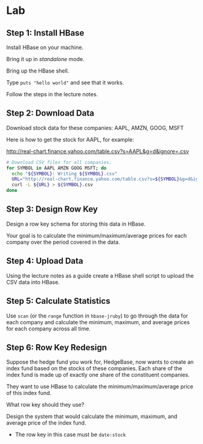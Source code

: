 Lab
===

Step 1: Install HBase
---------------------

Install HBase on your machine.

Bring it up in *standalone* mode.

Bring up the HBase shell.

Type `puts "hello world"` and see that it works.

Follow the steps in the lecture notes.

Step 2: Download Data
---------------------

Download stock data for these companies: AAPL, AMZN, GOOG, MSFT

Here is how to get the stock for AAPL, for example:

<http://real-chart.finance.yahoo.com/table.csv?s=AAPL&g=d&ignore=.csv>

```bash
# Download CSV files for all companies.
for SYMBOL in AAPL AMZN GOOG MSFT; do
  echo "${SYMBOL}: Writing ${SYMBOL}.csv"
  URL="http://real-chart.finance.yahoo.com/table.csv?s=${SYMBOL}&g=d&ignore=.csv"
  curl -L ${URL} > ${SYMBOL}.csv
done
```

Step 3: Design Row Key
----------------------

Design a row key schema for storing this data in HBase. 

Your goal is to calculate the minimum/maximum/average prices for each
company over the period covered in the data.

Step 4: Upload Data
-------------------

Using the lecture notes as a guide create a HBase shell script to
upload the CSV data into HBase.

Step 5: Calculate Statistics
----------------------------

Use `scan` (or the `range` function in `hbase-jruby`) to go through
the data for each company and calculate the minimum, maximum, and
average prices for each company across all time.

Step 6: Row Key Redesign 
------------------------

Suppose the hedge fund you work for, HedgeBase, now wants to create an
index fund based on the stocks of these companies. Each share of the index
fund is made up of exactly one share of the constituent companies.

They want to use HBase to calculate the minimum/maximum/average price
of this index fund.

What row key should they use? 

Design the system that would calculate the minimum, maximum, and
average price of the index fund.

- The row key in this case must be `date:stock`
